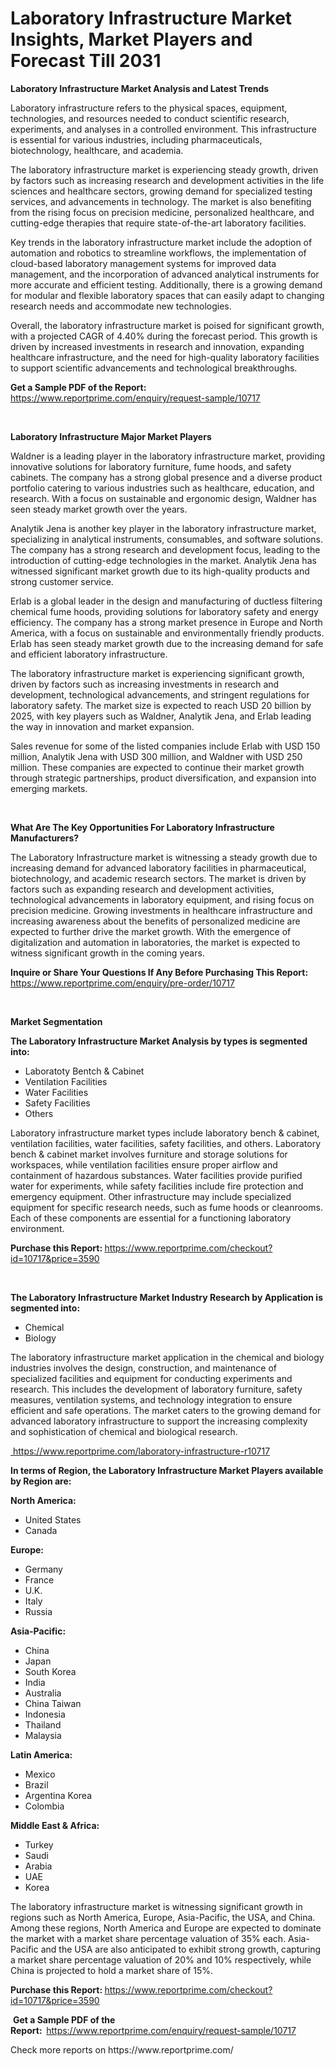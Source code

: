 <p><h1>Laboratory Infrastructure Market Insights, Market Players and Forecast Till 2031</h1></p><p><strong>Laboratory Infrastructure Market Analysis and Latest Trends</strong></p>
<p><p>Laboratory infrastructure refers to the physical spaces, equipment, technologies, and resources needed to conduct scientific research, experiments, and analyses in a controlled environment. This infrastructure is essential for various industries, including pharmaceuticals, biotechnology, healthcare, and academia.</p><p>The laboratory infrastructure market is experiencing steady growth, driven by factors such as increasing research and development activities in the life sciences and healthcare sectors, growing demand for specialized testing services, and advancements in technology. The market is also benefiting from the rising focus on precision medicine, personalized healthcare, and cutting-edge therapies that require state-of-the-art laboratory facilities.</p><p>Key trends in the laboratory infrastructure market include the adoption of automation and robotics to streamline workflows, the implementation of cloud-based laboratory management systems for improved data management, and the incorporation of advanced analytical instruments for more accurate and efficient testing. Additionally, there is a growing demand for modular and flexible laboratory spaces that can easily adapt to changing research needs and accommodate new technologies.</p><p>Overall, the laboratory infrastructure market is poised for significant growth, with a projected CAGR of 4.40% during the forecast period. This growth is driven by increased investments in research and innovation, expanding healthcare infrastructure, and the need for high-quality laboratory facilities to support scientific advancements and technological breakthroughs.</p></p>
<p><strong>Get a Sample PDF of the Report:&nbsp;</strong> <a href="https://www.reportprime.com/enquiry/request-sample/10717">https://www.reportprime.com/enquiry/request-sample/10717</a></p>
<p>&nbsp;</p>
<p><strong>Laboratory Infrastructure Major Market Players</strong></p>
<p><p>Waldner is a leading player in the laboratory infrastructure market, providing innovative solutions for laboratory furniture, fume hoods, and safety cabinets. The company has a strong global presence and a diverse product portfolio catering to various industries such as healthcare, education, and research. With a focus on sustainable and ergonomic design, Waldner has seen steady market growth over the years.</p><p>Analytik Jena is another key player in the laboratory infrastructure market, specializing in analytical instruments, consumables, and software solutions. The company has a strong research and development focus, leading to the introduction of cutting-edge technologies in the market. Analytik Jena has witnessed significant market growth due to its high-quality products and strong customer service.</p><p>Erlab is a global leader in the design and manufacturing of ductless filtering chemical fume hoods, providing solutions for laboratory safety and energy efficiency. The company has a strong market presence in Europe and North America, with a focus on sustainable and environmentally friendly products. Erlab has seen steady market growth due to the increasing demand for safe and efficient laboratory infrastructure.</p><p>The laboratory infrastructure market is experiencing significant growth, driven by factors such as increasing investments in research and development, technological advancements, and stringent regulations for laboratory safety. The market size is expected to reach USD 20 billion by 2025, with key players such as Waldner, Analytik Jena, and Erlab leading the way in innovation and market expansion.</p><p>Sales revenue for some of the listed companies include Erlab with USD 150 million, Analytik Jena with USD 300 million, and Waldner with USD 250 million. These companies are expected to continue their market growth through strategic partnerships, product diversification, and expansion into emerging markets.</p></p>
<p>&nbsp;</p>
<p><strong>What Are The Key Opportunities For Laboratory Infrastructure Manufacturers?</strong></p>
<p><p>The Laboratory Infrastructure market is witnessing a steady growth due to increasing demand for advanced laboratory facilities in pharmaceutical, biotechnology, and academic research sectors. The market is driven by factors such as expanding research and development activities, technological advancements in laboratory equipment, and rising focus on precision medicine. Growing investments in healthcare infrastructure and increasing awareness about the benefits of personalized medicine are expected to further drive the market growth. With the emergence of digitalization and automation in laboratories, the market is expected to witness significant growth in the coming years.</p></p>
<p><strong>Inquire or Share Your Questions If Any Before Purchasing This Report:</strong> <a href="https://www.reportprime.com/enquiry/pre-order/10717">https://www.reportprime.com/enquiry/pre-order/10717</a></p>
<p>&nbsp;</p>
<p><strong>Market Segmentation</strong></p>
<p><strong>The Laboratory Infrastructure Market Analysis by types is segmented into:</strong></p>
<p><ul><li>Laboratoty Bentch & Cabinet</li><li>Ventilation Facilities</li><li>Water Facilities</li><li>Safety Facilities</li><li>Others</li></ul></p>
<p><p>Laboratory infrastructure market types include laboratory bench & cabinet, ventilation facilities, water facilities, safety facilities, and others. Laboratory bench & cabinet market involves furniture and storage solutions for workspaces, while ventilation facilities ensure proper airflow and containment of hazardous substances. Water facilities provide purified water for experiments, while safety facilities include fire protection and emergency equipment. Other infrastructure may include specialized equipment for specific research needs, such as fume hoods or cleanrooms. Each of these components are essential for a functioning laboratory environment.</p></p>
<p><strong>Purchase this Report:&nbsp;</strong><a href="https://www.reportprime.com/checkout?id=10717&price=3590">https://www.reportprime.com/checkout?id=10717&price=3590</a></p>
<p>&nbsp;</p>
<p><strong>The Laboratory Infrastructure Market Industry Research by Application is segmented into:</strong></p>
<p><ul><li>Chemical</li><li>Biology</li></ul></p>
<p><p>The laboratory infrastructure market application in the chemical and biology industries involves the design, construction, and maintenance of specialized facilities and equipment for conducting experiments and research. This includes the development of laboratory furniture, safety measures, ventilation systems, and technology integration to ensure efficient and safe operations. The market caters to the growing demand for advanced laboratory infrastructure to support the increasing complexity and sophistication of chemical and biological research.</p></p>
<p><a href="https://www.reportprime.com/laboratory-infrastructure-r10717">&nbsp;https://www.reportprime.com/laboratory-infrastructure-r10717</a></p>
<p><strong>In terms of Region, the Laboratory Infrastructure Market Players available by Region are:</strong></p>
<p>
    <p> <strong> North America: </strong>
        <ul>
            <li>United States</li>
            <li>Canada</li>
        </ul>
        </p> 
    <p> <strong> Europe: </strong>
        <ul>
            <li>Germany</li>
            <li>France</li>
            <li>U.K.</li>
            <li>Italy</li>
            <li>Russia</li>
        </ul>
        </p> 
    <p> <strong> Asia-Pacific: </strong>
        <ul>
            <li>China</li>
            <li>Japan</li>
            <li>South Korea</li>
            <li>India</li>
            <li>Australia</li>
            <li>China Taiwan</li>
            <li>Indonesia</li>
            <li>Thailand</li>
            <li>Malaysia</li>
        </ul>
        </p> 
    <p> <strong> Latin America: </strong>
        <ul>
            <li>Mexico</li>
            <li>Brazil</li>
            <li>Argentina Korea</li>
            <li>Colombia</li>
        </ul>
        </p> 
    <p> <strong> Middle East & Africa: </strong>
        <ul>
            <li>Turkey</li>
            <li>Saudi</li>
            <li>Arabia</li>
            <li>UAE</li>
            <li>Korea</li>
        </ul>
    </p>
    </p>
<p><p>The laboratory infrastructure market is witnessing significant growth in regions such as North America, Europe, Asia-Pacific, the USA, and China. Among these regions, North America and Europe are expected to dominate the market with a market share percentage valuation of 35% each. Asia-Pacific and the USA are also anticipated to exhibit strong growth, capturing a market share percentage valuation of 20% and 10% respectively, while China is projected to hold a market share of 15%.</p></p>
<p><strong>Purchase this Report: </strong><a href="https://www.reportprime.com/checkout?id=10717&price=3590">https://www.reportprime.com/checkout?id=10717&price=3590</a></p>
<p>&nbsp;<strong>Get a Sample PDF of the Report:&nbsp;&nbsp;</strong><a href="https://www.reportprime.com/enquiry/request-sample/10717">https://www.reportprime.com/enquiry/request-sample/10717</a></p>
<p><strong></strong></p>
<p>Check more reports on https://www.reportprime.com/</p>